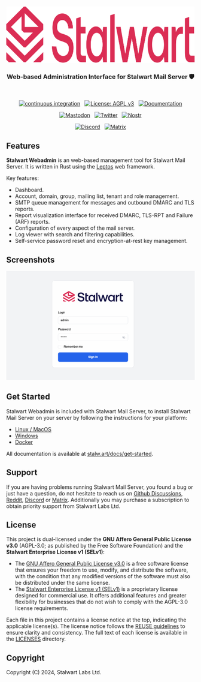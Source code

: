 <p align="center">
    <a href="https://stalw.art">
    <img src="./img/logo-red.svg" height="150">
    </a>
</p>

<h3 align="center">
  Web-based Administration Interface for Stalwart Mail Server 🛡️
</h3>

<br>

<p align="center">
  <a href="https://github.com/stalwartlabs/webadmin/actions/workflows/build.yml"><img src="https://img.shields.io/github/actions/workflow/status/stalwartlabs/webadmin/build.yml?style=flat-square" alt="continuous integration"></a>
  &nbsp;
  <a href="https://www.gnu.org/licenses/agpl-3.0"><img src="https://img.shields.io/badge/License-AGPL_v3-blue.svg?label=license&style=flat-square" alt="License: AGPL v3"></a>
  &nbsp;
  <a href="https://stalw.art/docs/get-started/"><img src="https://img.shields.io/badge/read_the-docs-red?style=flat-square" alt="Documentation"></a>
</p>
<p align="center">
  <a href="https://mastodon.social/@stalwartlabs"><img src="https://img.shields.io/mastodon/follow/109929667531941122?style=flat-square&logo=mastodon&color=%236364ff&label=Follow%20on%20Mastodon" alt="Mastodon"></a>
  &nbsp;
  <a href="https://twitter.com/stalwartlabs"><img src="https://img.shields.io/twitter/follow/stalwartlabs?style=flat-square&logo=x&label=Follow%20on%20Twitter" alt="Twitter"></a>
  &nbsp;
  <a href="nostr:npub167hk2ermhky3pmudc3q0d2vnnhcesdgsrcqgywv447ls4xs5u89q5d6395"><img src="https://img.shields.io/nostr-band/followers/npub167hk2ermhky3pmudc3q0d2vnnhcesdgsrcqgywv447ls4xs5u89q5d6395?style=flat-square&logo=chatbot&label=Follow%20on%20Nostr" alt="Nostr"></a>
</p>
<p align="center">
  <a href="https://discord.gg/jtgtCNj66U"><img src="https://img.shields.io/discord/923615863037390889?label=Join%20Discord&logo=discord&style=flat-square" alt="Discord"></a>
  &nbsp;
  <a href="https://matrix.to/#/#stalwart:matrix.org"><img src="https://img.shields.io/matrix/stalwartmail%3Amatrix.org?label=Join%20Matrix&logo=matrix&style=flat-square" alt="Matrix"></a>
</p>

## Features

**Stalwart Webadmin** is an web-based management tool for Stalwart Mail Server. It is written in Rust using the [Leptos](https://github.com/leptos-rs/leptos) web framework.

Key features:

- Dashboard.
- Account, domain, group, mailing list, tenant and role management.
- SMTP queue management for messages and outbound DMARC and TLS reports.
- Report visualization interface for received DMARC, TLS-RPT and Failure (ARF) reports.
- Configuration of every aspect of the mail server.
- Log viewer with search and filtering capabilities.
- Self-service password reset and encryption-at-rest key management.

## Screenshots

<img src="./img/screencast-setup.gif">

## Get Started

Stalwart Webadmin is included with Stalwart Mail Server, to install Stalwart Mail Server on your server by following the instructions for your platform:

- [Linux / MacOS](https://stalw.art/docs/install/linux)
- [Windows](https://stalw.art/docs/install/windows)
- [Docker](https://stalw.art/docs/install/docker)

All documentation is available at [stalw.art/docs/get-started](https://stalw.art/docs/get-started).

## Support

If you are having problems running Stalwart Mail Server, you found a bug or just have a question,
do not hesitate to reach us on [Github Discussions](https://github.com/stalwartlabs/mail-server/discussions),
[Reddit](https://www.reddit.com/r/stalwartlabs), [Discord](https://discord.gg/aVQr3jF8jd) or [Matrix](https://matrix.to/#/#stalwart:matrix.org).
Additionally you may purchase a subscription to obtain priority support from Stalwart Labs Ltd.

## License

This project is dual-licensed under the **GNU Affero General Public License v3.0** (AGPL-3.0; as published by the Free Software Foundation) and the **Stalwart Enterprise License v1 (SELv1)**:

- The [GNU Affero General Public License v3.0](./LICENSES/AGPL-3.0-only.txt) is a free software license that ensures your freedom to use, modify, and distribute the software, with the condition that any modified versions of the software must also be distributed under the same license. 
- The [Stalwart Enterprise License v1 (SELv1)](./LICENSES/LicenseRef-SEL.txt) is a proprietary license designed for commercial use. It offers additional features and greater flexibility for businesses that do not wish to comply with the AGPL-3.0 license requirements. 

Each file in this project contains a license notice at the top, indicating the applicable license(s). The license notice follows the [REUSE guidelines](https://reuse.software/) to ensure clarity and consistency. The full text of each license is available in the [LICENSES](./LICENSES/) directory.
  
## Copyright

Copyright (C) 2024, Stalwart Labs Ltd.
